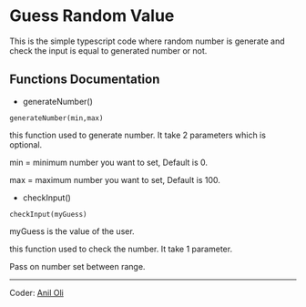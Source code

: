 # Guess Random Value

This is the simple typescript code where random number is generate and check the input is equal to generated number or not.


## Functions Documentation

- generateNumber()

```
generateNumber(min,max)
```
this function used to generate number. It take 2 parameters which is optional.

min = minimum number you want to set, Default is 0.

max = maximum number you want to set, Default is 100.

- checkInput()

```
checkInput(myGuess)

```
myGuess is the value of the user.

this function used to check the number. It take 1 parameter.

Pass on number set between range.

---
Coder: [Anil Oli](https://github.com/aniloli42)
